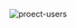 ![proect-users](https://user-images.githubusercontent.com/109609406/213874774-4efd6fbf-2ff5-48d0-b2dc-d900cc5bde0f.jpg)
